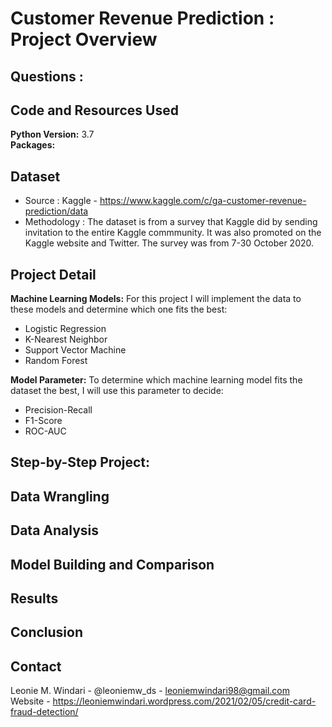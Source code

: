 # Customer Revenue Prediction : Project Overview

   
## Questions :

## Code and Resources Used 
**Python Version:** 3.7  
**Packages:** 

## Dataset
* Source : Kaggle - https://www.kaggle.com/c/ga-customer-revenue-prediction/data
* Methodology : The dataset is from a survey that Kaggle did by sending invitation to the entire Kaggle commmunity. It was also promoted on the Kaggle website and Twitter. The survey was from 7-30 October 2020. 


## Project Detail


**Machine Learning Models:**
For this project I will implement the data to these models and determine which one fits the best:
* Logistic Regression
* K-Nearest Neighbor
* Support Vector Machine
* Random Forest

**Model Parameter:**
To determine which machine learning model fits the dataset the best, I will use this parameter to decide:
* Precision-Recall
* F1-Score
* ROC-AUC


## Step-by-Step Project:
## Data Wrangling


## Data Analysis


## Model Building and Comparison


## Results



## Conclusion


## Contact
Leonie M. Windari - @leoniemw_ds - leoniemwindari98@gmail.com
Website - https://leoniemwindari.wordpress.com/2021/02/05/credit-card-fraud-detection/

